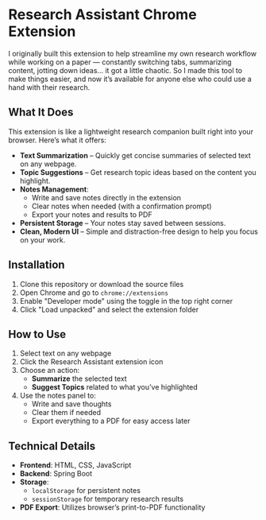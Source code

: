 # Research Assistant Chrome Extension

I originally built this extension to help streamline my own research workflow while working on a paper — constantly switching tabs, summarizing content, jotting down ideas... it got a little chaotic. So I made this tool to make things easier, and now it’s available for anyone else who could use a hand with their research.

## What It Does

This extension is like a lightweight research companion built right into your browser. Here’s what it offers:

- **Text Summarization** – Quickly get concise summaries of selected text on any webpage.
- **Topic Suggestions** – Get research topic ideas based on the content you highlight.
- **Notes Management**:
  - Write and save notes directly in the extension
  - Clear notes when needed (with a confirmation prompt)
  - Export your notes and results to PDF
- **Persistent Storage** – Your notes stay saved between sessions.
- **Clean, Modern UI** – Simple and distraction-free design to help you focus on your work.

## Installation

1. Clone this repository or download the source files
2. Open Chrome and go to `chrome://extensions`
3. Enable "Developer mode" using the toggle in the top right corner
4. Click "Load unpacked" and select the extension folder

## How to Use

1. Select text on any webpage
2. Click the Research Assistant extension icon
3. Choose an action:
   - **Summarize** the selected text
   - **Suggest Topics** related to what you’ve highlighted
4. Use the notes panel to:
   - Write and save thoughts
   - Clear them if needed
   - Export everything to a PDF for easy access later

## Technical Details

- **Frontend**: HTML, CSS, JavaScript  
- **Backend**: Spring Boot  
- **Storage**:
  - `localStorage` for persistent notes
  - `sessionStorage` for temporary research results
- **PDF Export**: Utilizes browser’s print-to-PDF functionality
